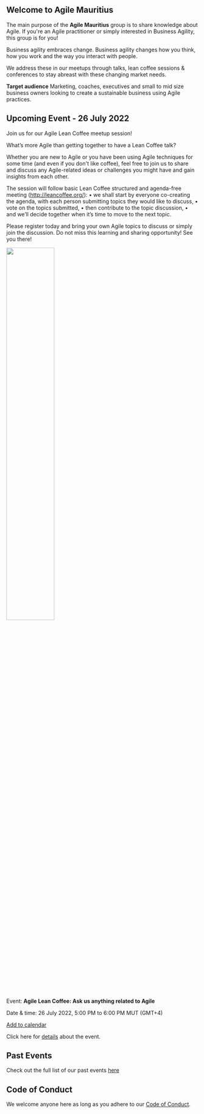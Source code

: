 ## Welcome to Agile Mauritius

The main purpose of the **Agile Mauritius** group is to share knowledge about Agile. If you're an Agile practitioner or simply interested in Business Agility, this group is for you!

Business agility embraces change. Business agility changes how you think, how you work and the way you interact with people.

We address these in our meetups through talks, lean coffee sessions & conferences to stay abreast with these changing market needs.

**Target audience**
Marketing, coaches, executives and small to mid size business owners looking to create a sustainable business using Agile practices.

## Upcoming Event - 26 July 2022

Join us for our Agile Lean Coffee meetup session!

What’s more Agile than getting together to have a Lean Coffee talk? 

Whether you are new to Agile or you have been using Agile techniques for some time (and even if you don't like coffee), feel free to join us to share and discuss any Agile-related ideas or challenges you might have and gain insights from each other.
 
The session will follow basic Lean Coffee structured and agenda-free meeting (http://leancoffee.org/):
•	we shall start by everyone co-creating the agenda, with each person submitting topics they would like to discuss,
•	vote on the topics submitted,
•	then contribute to the topic discussion, 
•	and we’ll decide together when it’s time to move to the next topic. 

Please register today and bring your own Agile topics to discuss or simply join the discussion. 
Do not miss this learning and sharing opportunity!
See you there! 

<a href="https://www.meetup.com/agile-mauritius/events/287201892/">
<img src="https://agilemauritius.com/events/event-banner-12.JPG" width="50%">
</a>


Event: **Agile Lean Coffee: Ask us anything related to Agile**


Date & time: 26 July 2022,  5:00 PM to 6:00 PM MUT (GMT+4)

[Add to calendar](https://www.meetup.com/agile-mauritius/events/287201892/#:~:text=Add%20to-,calendar,-Online%20event)


Click here for [details](https://www.meetup.com/agile-mauritius/events/287201892/) about the event.


## Past Events

Check out the full list of our past events [here](http://agilemauritius.com/past-events)

## Code of Conduct

We welcome anyone here as long as you adhere to our [Code of Conduct](http://agilemauritius.com/code-of-conduct).
